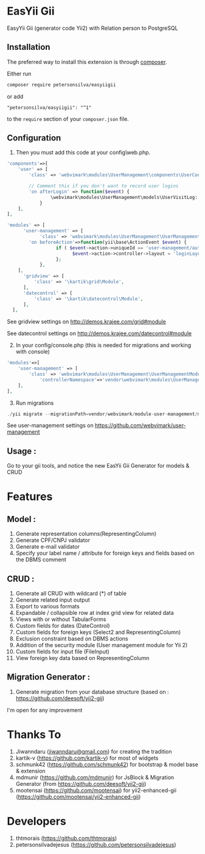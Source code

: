 # EasYii Gii
EasyYii Gii (generator code Yii2) with Relation person to PostgreSQL

## Installation

The preferred way to install this extension is through [composer](http://getcomposer.org/download/).

Either run

```bash
composer require petersonsilva/easyiigii
```

or add

```
"petersonsilva/easyiigii": "^1"
```

to the `require` section of your `composer.json` file.


## Configuration

1. Then you must add this code at your config\web.php.

```php
'components'=>[
	'user' => [
		'class' => 'webvimark\modules\UserManagement\components\UserConfig',

		// Comment this if you don't want to record user logins
		'on afterLogin' => function($event) {
				\webvimark\modules\UserManagement\models\UserVisitLog::newVisitor($event->identity->id);
			}
	],
],

'modules' => [
      'user-management' => [
            'class' => 'webvimark\modules\UserManagement\UserManagementModule',
		'on beforeAction'=>function(yii\base\ActionEvent $event) {
                  if ( $event->action->uniqueId == 'user-management/auth/login' ){
                        $event->action->controller->layout = 'loginLayout.php';
                  };
            },
	],
      'gridview' => [
          'class' => '\kartik\grid\Module',
      ],
      'datecontrol' => [
          'class' => '\kartik\datecontrol\Module',
      ],
  ],
```
See gridview settings on http://demos.krajee.com/grid#module

See datecontrol settings on http://demos.krajee.com/datecontrol#module

2. In your config/console.php (this is needed for migrations and working with console)

```php
'modules'=>[
	'user-management' => [
		'class' => 'webvimark\modules\UserManagement\UserManagementModule',
	        'controllerNamespace'=>'vendor\webvimark\modules\UserManagement\controllers', // To prevent yii help from crashing
	],
],
```

3. Run migrations
```php
./yii migrate --migrationPath=vendor/webvimark/module-user-management/migrations/
```

See user-management settings on https://github.com/webvimark/user-management

## Usage :
Go to your gii tools, and notice the new EasYii Gii Generator for models & CRUD


# Features
## Model :
1. Generate representation columns(RepresentingColumn)
2. Generate CPF/CNPJ validator
3. Generate e-mail validator
4. Specify your label name / attribute for foreign keys and fields based on the DBMS comment

## CRUD :
1. Generate all CRUD with wildcard (*) of table
2. Generate related input output
3. Export to various formats
4. Expandable / collapsible row at index grid view for related data
5. Views with or without TabularForms
6. Custom fields for dates (DateControl)
7. Custom fields for foreign keys (Select2 and RepresentingColumn)
8. Exclusion constraint based on DBMS actions
9. Addition of the security module (User management module for Yii 2)
10. Custom fields for input file (FileInput)
11. View foreign key data based on RepresentingColumn

## Migration Generator :
1. Generate migration from your database structure (based on : https://github.com/deesoft/yii2-gii)

I'm open for any improvement


# Thanks To
1. Jiwanndaru (jiwanndaru@gmail.com) for creating the tradition
2. kartik-v (https://github.com/kartik-v) for most of widgets
3. schmunk42 (https://github.com/schmunk42) for bootstrap & model base & extension
4. mdmunir (https://github.com/mdmunir) for JsBlock & Migration Generator (from https://github.com/deesoft/yii2-gii)
5. mootensai (https://github.com/mootensai) for yii2-enhanced-gii (https://github.com/mootensai/yii2-enhanced-gii)


# Developers
1. thtmorais (https://github.com/thtmorais)
2. petersonsilvadejesus (https://github.com/petersonsilvadejesus)

